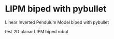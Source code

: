 # LIPM biped with pybullet
Linear Inverted Pendulum Model biped with pybullet

test 2D planar LIPM biped robot
